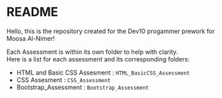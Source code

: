 # README
Hello, this is the repository created for the Dev10 progammer prework for Moosa Al-Nimer!

Each Assessment is within its own folder to help with clarity.  
Here is a list for each assessment and its corresponding folders:  
- HTML and Basic CSS Assesment :  ```HTML_BasicCSS_Assessment```
- CSS Assesment :  ```CSS_Assessment```
- Bootstrap_Assessment : ```Bootstrap_Assessment```